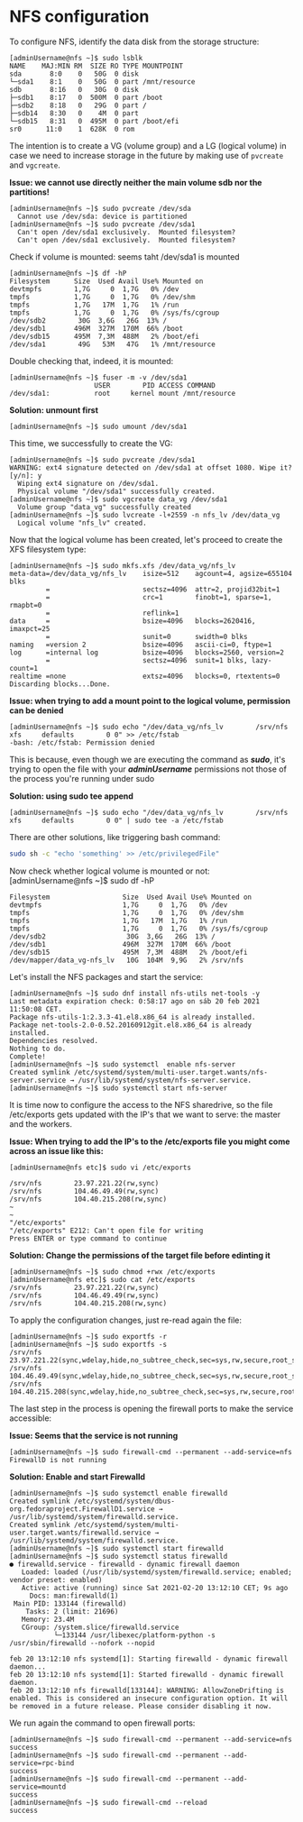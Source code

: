 # NFS configuration

To configure NFS, identify the data disk from the storage structure:

```console
[adminUsername@nfs ~]$ sudo lsblk
NAME    MAJ:MIN RM  SIZE RO TYPE MOUNTPOINT
sda       8:0    0   50G  0 disk 
└─sda1    8:1    0   50G  0 part /mnt/resource
sdb       8:16   0   30G  0 disk 
├─sdb1    8:17   0  500M  0 part /boot
├─sdb2    8:18   0   29G  0 part /
├─sdb14   8:30   0    4M  0 part 
└─sdb15   8:31   0  495M  0 part /boot/efi
sr0      11:0    1  628K  0 rom  
```
The intention is to create a VG (volume group) and a LG (logical volume) in case we need to increase storage in the future by making use of ```pvcreate``` and ```vgcreate```.

**Issue: we cannot use directly neither the main volume sdb nor the partitions!**
```console
[adminUsername@nfs ~]$ sudo pvcreate /dev/sda
  Cannot use /dev/sda: device is partitioned
[adminUsername@nfs ~]$ sudo pvcreate /dev/sda1
  Can't open /dev/sda1 exclusively.  Mounted filesystem?
  Can't open /dev/sda1 exclusively.  Mounted filesystem?
```

Check if volume is mounted: seems taht /dev/sda1 is mounted
```console
[adminUsername@nfs ~]$ df -hP
Filesystem      Size  Used Avail Use% Mounted on
devtmpfs        1,7G     0  1,7G   0% /dev
tmpfs           1,7G     0  1,7G   0% /dev/shm
tmpfs           1,7G   17M  1,7G   1% /run
tmpfs           1,7G     0  1,7G   0% /sys/fs/cgroup
/dev/sdb2        30G  3,6G   26G  13% /
/dev/sdb1       496M  327M  170M  66% /boot
/dev/sdb15      495M  7,3M  488M   2% /boot/efi
/dev/sda1        49G   53M   47G   1% /mnt/resource
```
Double checking that, indeed, it is mounted:
```console
[adminUsername@nfs ~]$ fuser -m -v /dev/sda1
                     USER        PID ACCESS COMMAND
/dev/sda1:           root     kernel mount /mnt/resource
```
**Solution: unmount first**
```console
[adminUsername@nfs ~]$ sudo umount /dev/sda1
```
This time, we successfully to create the VG:
```console
[adminUsername@nfs ~]$ sudo pvcreate /dev/sda1
WARNING: ext4 signature detected on /dev/sda1 at offset 1080. Wipe it? [y/n]: y
  Wiping ext4 signature on /dev/sda1.
  Physical volume "/dev/sda1" successfully created.
[adminUsername@nfs ~]$ sudo vgcreate data_vg /dev/sda1
  Volume group "data_vg" successfully created
[adminUsername@nfs ~]$ sudo lvcreate -l+2559 -n nfs_lv /dev/data_vg
  Logical volume "nfs_lv" created.
```

Now that the logical volume has been created, let's proceed to create the XFS filesystem type: 
```console
[adminUsername@nfs ~]$ sudo mkfs.xfs /dev/data_vg/nfs_lv 
meta-data=/dev/data_vg/nfs_lv    isize=512    agcount=4, agsize=655104 blks
         =                       sectsz=4096  attr=2, projid32bit=1
         =                       crc=1        finobt=1, sparse=1, rmapbt=0
         =                       reflink=1
data     =                       bsize=4096   blocks=2620416, imaxpct=25
         =                       sunit=0      swidth=0 blks
naming   =version 2              bsize=4096   ascii-ci=0, ftype=1
log      =internal log           bsize=4096   blocks=2560, version=2
         =                       sectsz=4096  sunit=1 blks, lazy-count=1
realtime =none                   extsz=4096   blocks=0, rtextents=0
Discarding blocks...Done.
```

**Issue: when trying to add a mount point to the logical volume, permission can be denied**
```console
[adminUsername@nfs ~]$ sudo echo "/dev/data_vg/nfs_lv        /srv/nfs                xfs     defaults        0 0" >> /etc/fstab
-bash: /etc/fstab: Permission denied
```
This is because, even though we are executing the command as ***sudo***, it's trying to open the file with your ***adminUsername*** permissions not those of the process you're running under sudo

**Solution: using sudo tee append**
```console
[adminUsername@nfs ~]$ sudo echo "/dev/data_vg/nfs_lv        /srv/nfs                xfs     defaults        0 0" | sudo tee -a /etc/fstab
```
There are other solutions, like triggering bash command:
```bash
sudo sh -c "echo 'something' >> /etc/privilegedFile"
```

Now check whether logical volume is mounted or not:
[adminUsername@nfs ~]$ sudo df -hP
```console
Filesystem                  Size  Used Avail Use% Mounted on
devtmpfs                    1,7G     0  1,7G   0% /dev
tmpfs                       1,7G     0  1,7G   0% /dev/shm
tmpfs                       1,7G   17M  1,7G   1% /run
tmpfs                       1,7G     0  1,7G   0% /sys/fs/cgroup
/dev/sdb2                    30G  3,6G   26G  13% /
/dev/sdb1                   496M  327M  170M  66% /boot
/dev/sdb15                  495M  7,3M  488M   2% /boot/efi
/dev/mapper/data_vg-nfs_lv   10G  104M  9,9G   2% /srv/nfs
```

Let's install the NFS packages and start the service:
```console
[adminUsername@nfs ~]$ sudo dnf install nfs-utils net-tools -y
Last metadata expiration check: 0:58:17 ago on sáb 20 feb 2021 11:50:08 CET.
Package nfs-utils-1:2.3.3-41.el8.x86_64 is already installed.
Package net-tools-2.0-0.52.20160912git.el8.x86_64 is already installed.
Dependencies resolved.
Nothing to do.
Complete!
[adminUsername@nfs ~]$ sudo systemctl  enable nfs-server
Created symlink /etc/systemd/system/multi-user.target.wants/nfs-server.service → /usr/lib/systemd/system/nfs-server.service.
[adminUsername@nfs ~]$ sudo systemctl start nfs-server
```

It is time now to configure the access to the NFS sharedrive, so the file /etc/exports gets updated with the IP's that we want to serve: the master and the workers.

**Issue: When trying to add the IP's to the /etc/exports file you might come across an issue like this:**
```console
[adminUsername@nfs etc]$ sudo vi /etc/exports
```
```vim
/srv/nfs        23.97.221.22(rw,sync)
/srv/nfs        104.46.49.49(rw,sync)
/srv/nfs        104.40.215.208(rw,sync)
~                                                                          
~                                              
"/etc/exports"                                                                                                                                                                                                  
"/etc/exports" E212: Can't open file for writing
Press ENTER or type command to continue
```

**Solution: Change the permissions of the target file before edinting it**
```console
[adminUsername@nfs ~]$ sudo chmod +rwx /etc/exports
[adminUsername@nfs etc]$ sudo cat /etc/exports
/srv/nfs        23.97.221.22(rw,sync)
/srv/nfs        104.46.49.49(rw,sync)
/srv/nfs        104.40.215.208(rw,sync)
```

To apply the configuration changes, just re-read again the file:
```console
[adminUsername@nfs ~]$ sudo exportfs -r
[adminUsername@nfs ~]$ sudo exportfs -s
/srv/nfs  23.97.221.22(sync,wdelay,hide,no_subtree_check,sec=sys,rw,secure,root_squash,no_all_squash)
/srv/nfs  104.46.49.49(sync,wdelay,hide,no_subtree_check,sec=sys,rw,secure,root_squash,no_all_squash)
/srv/nfs  104.40.215.208(sync,wdelay,hide,no_subtree_check,sec=sys,rw,secure,root_squash,no_all_squash)
```
The last step in the process is opening the firewall ports to make the service accessible:

**Issue: Seems that the service is not running**
```console
[adminUsername@nfs ~]$ sudo firewall-cmd --permanent --add-service=nfs
FirewallD is not running
```

**Solution: Enable and start Firewalld**
```console
[adminUsername@nfs ~]$ sudo systemctl enable firewalld
Created symlink /etc/systemd/system/dbus-org.fedoraproject.FirewallD1.service → /usr/lib/systemd/system/firewalld.service.
Created symlink /etc/systemd/system/multi-user.target.wants/firewalld.service → /usr/lib/systemd/system/firewalld.service.
[adminUsername@nfs ~]$ sudo systemctl start firewalld
[adminUsername@nfs ~]$ sudo systemctl status firewalld
● firewalld.service - firewalld - dynamic firewall daemon
   Loaded: loaded (/usr/lib/systemd/system/firewalld.service; enabled; vendor preset: enabled)
   Active: active (running) since Sat 2021-02-20 13:12:10 CET; 9s ago
     Docs: man:firewalld(1)
 Main PID: 133144 (firewalld)
    Tasks: 2 (limit: 21696)
   Memory: 23.4M
   CGroup: /system.slice/firewalld.service
           └─133144 /usr/libexec/platform-python -s /usr/sbin/firewalld --nofork --nopid

feb 20 13:12:10 nfs systemd[1]: Starting firewalld - dynamic firewall daemon...
feb 20 13:12:10 nfs systemd[1]: Started firewalld - dynamic firewall daemon.
feb 20 13:12:10 nfs firewalld[133144]: WARNING: AllowZoneDrifting is enabled. This is considered an insecure configuration option. It will be removed in a future release. Please consider disabling it now.
```
We run again the command to open firewall ports:
```console
[adminUsername@nfs ~]$ sudo firewall-cmd --permanent --add-service=nfs
success
[adminUsername@nfs ~]$ sudo firewall-cmd --permanent --add-service=rpc-bind
success
[adminUsername@nfs ~]$ sudo firewall-cmd --permanent --add-service=mountd
success
[adminUsername@nfs ~]$ sudo firewall-cmd --reload
success
```

